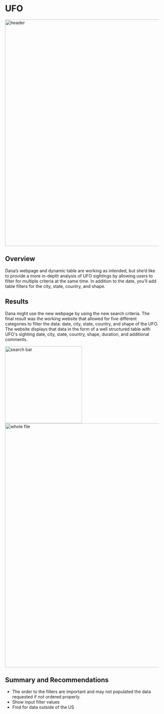 # UFO
<img width="742" alt="header" src="https://user-images.githubusercontent.com/95591222/156944241-467c6b82-4337-4f7e-b589-f0a4440b5114.png">

## Overview
Dana’s webpage and dynamic table are working as intended, but she’d like to provide a more in-depth analysis of UFO sightings by allowing users to filter for multiple criteria at the same time. In addition to the date, you’ll add table filters for the city, state, country, and shape.

## Results
Dana might use the new webpage by using the new search criteria. The final result was the working website that allowed for five different categories to filter the data: date, city, state, country, and shape of the UFO. The website displays that data in the form of a well structured table with UFO's sighting date, city, state, country, shape, duration, and additional comments.

<img width="252" alt="search bar" src="https://user-images.githubusercontent.com/95591222/156944593-072abb6e-d0f7-4430-b994-4ff6cd2d0db4.png">
<img width="799" alt="whole file" src="https://user-images.githubusercontent.com/95591222/156944718-ade1ff53-8051-4bf5-8f69-d15a64d9f593.png">


## Summary and Recommendations

* The order to the filters are important and may not populated the data requested if not ordered properly.
* Show input filter values
* Find for data outside of the US
